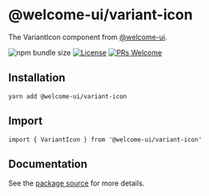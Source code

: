 # @welcome-ui/variant-icon

The VariantIcon component from [@welcome-ui](http://welcome-ui.com).

![npm bundle size](https://img.shields.io/bundlephobia/minzip/@welcome-ui/variant-icon) [![License](https://img.shields.io/npm/l/welcome-ui.svg)](https://github.com/WTTJ/welcome-ui/blob/master/LICENSE) [![PRs Welcome](https://img.shields.io/badge/PRs-welcome-mediumspringgreen.svg)](ttps://github.com/WTTJ/welcome-ui/blob/master/CONTRIBUTING.md)

## Installation

    yarn add @welcome-ui/variant-icon

## Import

    import { VariantIcon } from '@welcome-ui/variant-icon'

## Documentation

See the [package source](https://github.com/WTTJ/welcome-ui/tree/master/packages/VariantIcon) for more details.
